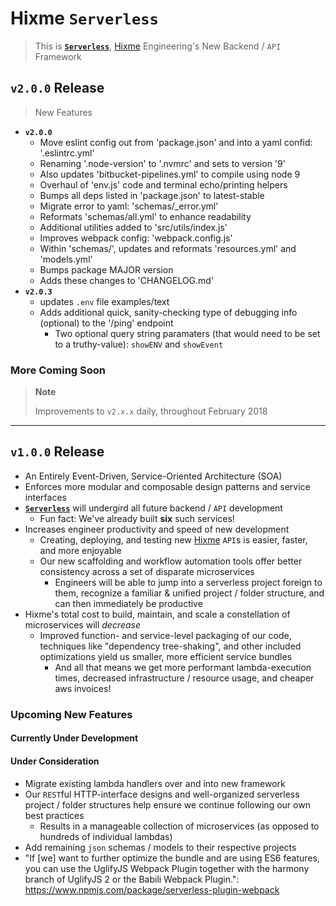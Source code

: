 # Hixme **`Serverless`**

> This is [**`Serverless`**],
> [Hixme] Engineering's New Backend / `API` Framework

## `v2.0.0` Release

> New Features

- **`v2.0.0`**
  - Move eslint config out from 'package.json' and into a yaml confid: '.eslintrc.yml'
  - Renaming '.node-version' to '.nvmrc' and sets to version '9'
  - Also updates 'bitbucket-pipelines.yml' to compile using node 9
  - Overhaul of 'env.js' code and terminal echo/printing helpers
  - Bumps all deps listed in 'package.json' to latest-stable
  - Migrate error to yaml: 'schemas/_error.yml'
  - Reformats 'schemas/all.yml' to enhance readability
  - Additional utilities added to 'src/utils/index.js'
  - Improves webpack config: 'webpack.config.js'
  - Within 'schemas/', updates and reformats 'resources.yml' and 'models.yml'
  - Bumps package MAJOR version
  - Adds these changes to 'CHANGELOG.md'
- **`v2.0.3`**
  - updates `.env` file examples/text
  - Adds additional quick, sanity-checking type of debugging info (optional) to the '/ping' endpoint
    - Two optional query string paramaters (that would need to be set to a truthy-value): `showENV` and `showEvent`

### More Coming Soon

> **Note**
>
> Improvements to `v2.x.x` daily, throughout February 2018

---

## `v1.0.0` Release

- An Entirely Event-Driven, Service-Oriented Architecture (SOA)
- Enforces more modular and composable design patterns and service interfaces
- [**`Serverless`**] will undergird all future backend / `API` development
  - Fun fact: We've already built **six** such services!
- Increases engineer productivity and speed of new development
  - Creating, deploying, and testing new [Hixme] `API`s is easier, faster, and more enjoyable
  - Our new scaffolding and workflow automation tools offer better consistency across a set of disparate microservices
    - Engineers will be able to jump into a serverless project foreign to them, recognize a familiar & unified project / folder structure, and can then immediately be productive
- Hixme's total cost to build, maintain, and scale a constellation of microservices will _decrease_
  - Improved function- and service-level packaging of our code, techniques like "dependency tree-shaking", and other included optimizations yield us smaller, more efficient service bundles
    - And all that means we get more performant lambda-execution times, decreased infrastructure / resource usage, and cheaper aws invoices!

### Upcoming New Features

#### Currently Under Development

#### Under Consideration

- Migrate existing lambda handlers over and into new framework
- Our `REST`ful HTTP-interface designs and well-organized serverless project / folder structures help ensure we continue following our own best practices
  - Results in a manageable collection of microservices (as opposed to hundreds of individual lambdas)
- Add remaining `json` schemas / models to their respective projects
- "If [we] want to further optimize the bundle and are using ES6 features, you can use the UglifyJS Webpack Plugin together with the harmony branch of UglifyJS 2 or the Babili Webpack Plugin.": https://www.npmjs.com/package/serverless-plugin-webpack


[hixme]: https://hixme.com "Hixme, Inc."

[**`serverless`**]: https://github.com/serverless/serverless "Serverless"
